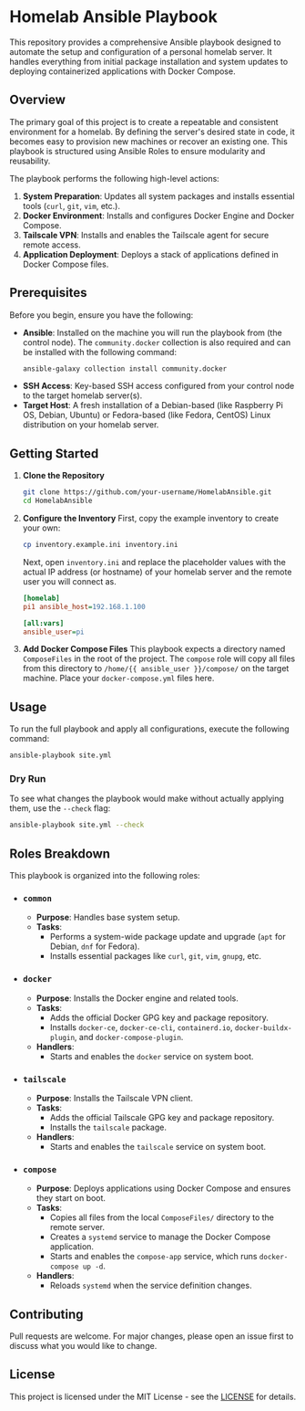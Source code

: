 # Homelab Ansible Playbook

This repository provides a comprehensive Ansible playbook designed to automate the setup and configuration of a personal homelab server. It handles everything from initial package installation and system updates to deploying containerized applications with Docker Compose.

## Overview

The primary goal of this project is to create a repeatable and consistent environment for a homelab. By defining the server's desired state in code, it becomes easy to provision new machines or recover an existing one. This playbook is structured using Ansible Roles to ensure modularity and reusability.

The playbook performs the following high-level actions:
1.  **System Preparation**: Updates all system packages and installs essential tools (`curl`, `git`, `vim`, etc.).
2.  **Docker Environment**: Installs and configures Docker Engine and Docker Compose.
3.  **Tailscale VPN**: Installs and enables the Tailscale agent for secure remote access.
4.  **Application Deployment**: Deploys a stack of applications defined in Docker Compose files.

## Prerequisites

Before you begin, ensure you have the following:
*   **Ansible**: Installed on the machine you will run the playbook from (the control node). The `community.docker` collection is also required and can be installed with the following command:
    ```bash
    ansible-galaxy collection install community.docker
    ```
*   **SSH Access**: Key-based SSH access configured from your control node to the target homelab server(s).
*   **Target Host**: A fresh installation of a Debian-based (like Raspberry Pi OS, Debian, Ubuntu) or Fedora-based (like Fedora, CentOS) Linux distribution on your homelab server.

## Getting Started

1.  **Clone the Repository**
    ```bash
    git clone https://github.com/your-username/HomelabAnsible.git
    cd HomelabAnsible
    ```

2.  **Configure the Inventory**
    First, copy the example inventory to create your own:
    ```bash
    cp inventory.example.ini inventory.ini
    ```
    Next, open `inventory.ini` and replace the placeholder values with the actual IP address (or hostname) of your homelab server and the remote user you will connect as.
    ```ini
    [homelab]
    pi1 ansible_host=192.168.1.100

    [all:vars]
    ansible_user=pi
    ```

3.  **Add Docker Compose Files**
    This playbook expects a directory named `ComposeFiles` in the root of the project. The `compose` role will copy all files from this directory to `/home/{{ ansible_user }}/compose/` on the target machine. Place your `docker-compose.yml` files here.

## Usage

To run the full playbook and apply all configurations, execute the following command:

```bash
ansible-playbook site.yml
```

### Dry Run

To see what changes the playbook would make without actually applying them, use the `--check` flag:

```bash
ansible-playbook site.yml --check
```

## Roles Breakdown

This playbook is organized into the following roles:

*   ### `common`
    *   **Purpose**: Handles base system setup.
    *   **Tasks**:
        *   Performs a system-wide package update and upgrade (`apt` for Debian, `dnf` for Fedora).
        *   Installs essential packages like `curl`, `git`, `vim`, `gnupg`, etc.

*   ### `docker`
    *   **Purpose**: Installs the Docker engine and related tools.
    *   **Tasks**:
        *   Adds the official Docker GPG key and package repository.
        *   Installs `docker-ce`, `docker-ce-cli`, `containerd.io`, `docker-buildx-plugin`, and `docker-compose-plugin`.
    *   **Handlers**:
        *   Starts and enables the `docker` service on system boot.

*   ### `tailscale`
    *   **Purpose**: Installs the Tailscale VPN client.
    *   **Tasks**:
        *   Adds the official Tailscale GPG key and package repository.
        *   Installs the `tailscale` package.
    *   **Handlers**:
        *   Starts and enables the `tailscale` service on system boot.

*   ### `compose`
    *   **Purpose**: Deploys applications using Docker Compose and ensures they start on boot.
    *   **Tasks**:
        *   Copies all files from the local `ComposeFiles/` directory to the remote server.
        *   Creates a `systemd` service to manage the Docker Compose application.
        *   Starts and enables the `compose-app` service, which runs `docker-compose up -d`.
    *   **Handlers**:
        *   Reloads `systemd` when the service definition changes.

## Contributing

Pull requests are welcome. For major changes, please open an issue first to discuss what you would like to change.

## License

This project is licensed under the MIT License - see the [LICENSE](LICENSE) for details.
